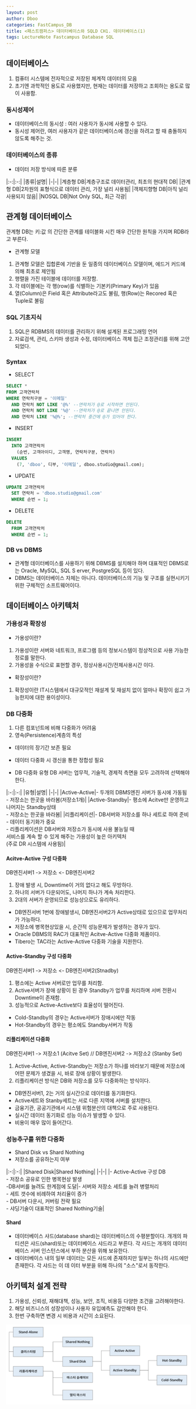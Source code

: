```yaml
---
layout: post
author: Dboo
categories: FastCampus_DB
title: <패스트캠퍼스> 데이터베이스와 SQLD CH1. 데이터베이스(1)
tags: LectureNote Fastcampus Database SQL
---
```


## 데이터베이스

1. 컴퓨터 시스템에 전자적으로 저장된 체계적 데이터의 모음
2. 초기엔 과학적인 용도로 사용했지만, 현재는 데이터를 저장하고 조회하는 용도로 많이 사용함.

### 동시성제어
- 데이터베이스의 동시성 : 여러 사용자가 동시에 사용할 수 있다.
- 동시성 제어란, 여러 사용자가 같은 데이터베이스에 갱신을 하려고 할 때 충돌하지 않도록 해주는 것.

### 데이터베이스의 종류

- 데이터 저장 방식에 따른 분류

|:-:|:-:|
|종류|설명|
|-|-|
|계층형 DB|계층구조로 데이터관리, 최초의 현대적 DB|
|관계형 DB|2차원의 표형식으로 데이터 관리, 가장 널리 사용됨|
|객체지향형 DB|아직 널리 사용되지 않음|
|NOSQL DB|Not Only SQL, 최근 각광|

## 관계형 데이터베이스

관계형 DB는 키:값 의 간단한 관계를 테이블화 시킨 매우 간단한 원칙을 가지며 RDB라고 부른다.

- 관계형 모델
1. 관계형 모델은 집합론에 기반을 둔 일종의 데이터베이스 모델이며, 에드거 커드에 의해 최초로 제안됨
2. 행렬을 가진 테이블에 데이터를 저장함.
3. 각 테이블에는 각 행(row)를 식별하는 기본키(Primary Key)가 있음
4. 열(Column)은 Field 혹은 Attribute라고도 불림, 행(Row)는 Recored 혹은 Tuple로 불림

### SQL 기초지식
1. SQL은 RDBMS의 데이터를 관리하기 위해 설계된 프로그래밍 언어
2. 자료검색, 관리, 스키마 생성과 수정, 데이터베이스 객체 접근 조정관리를 위해 고안되었다.

### Syntax

- SELECT
~~~sql
SELECT *
FROM 고객연락처
WHERE 연락처구분 = '이메일'
  AND 연락처 NOT LIKE '@%' --연락처가 @로 시작하면 안된다.
  AND 연락처 NOT LIKE '%@' --연락처가 @로 끝나면 안된다.
  AND 연락처 LIKE '%@%'; --연락처 중간에 @가 있어야 한다.
~~~

- INSERT
~~~sql
INSERT
  INTO 고객연락처
    (순번, 고객아이디, 고객명, 연락처구분, 연락처)
  VALUES
    (7, 'dboo', 디부, '이메일', dboo.studio@gmail.com);
~~~

- UPDATE
~~~sql
UPDATE 고객연락처
  SET 연락처 = 'dboo.studio@gmail.com'
  WHERE 순번 = 1;
~~~

- DELETE
~~~sql
DELETE
  FROM 고객연락처
  WHERE 순번 = 1;
~~~

### DB vs DBMS

- 관계형 데이터베이스를 사용하기 위해 DBMS를 설치해야 하며 대표적인 DBMS로는 Oracle, MySQL, SQL S
erver, PostgreSQL 등이 있다.
- DBMS는 데이터베이스 자체는 아니다. 데이터베이스의 기능 및 구조를 실현시키기위한 구체적인 소프트웨어이다.

## 데이터베이스 아키텍처

### 가용성과 확장성

- 가용성이란?

1. 가용성이란 서버와 네트워크, 프로그램 등의 정보시스템이 정상적으로 사용 가능한 정로를 말한다.
2. 가용성을 수식으로 표현할 경우, 정상사용시간/전체사용시간 이다.

- 확장성이란?

1. 확장성이란 IT시스템에서 대규모적인 재설계 및 재설치 없이 얼마나 확장이 쉽고 가능한지에 대한 용이성이다.

### DB 다중화

1. 다른 컴포넌트에 비해 다중화가 어려움
2. 영속(Persistence)계층의 특성
  - 데이터의 장기간 보존 필요
  - 데이터 다중화 시 갱신을 통한 정합성 필요

- DB 다중화 유형
DB 서버는 업무적, 기술적, 경제적 측면을 모두 고려하여 선택해야한다.

|:-:|:-:|
|유형|설명|
|-|-|
|Active-Active|- 두개의 DBMS엔진 서버가 동시에 가동됨 <br>- 저장소는 한곳을 바라봄(저장소1개)|
|Active-Standby|- 평소에 Acitve만 운영하고 나머지는 Standby상태<br>- 저장소는 한곳을 바라봄|
|리플리케이션|- DB서버와 저장소를 하나 세트로 하여 준비<br>- 데이터 동기화가 중요<br>- 리플리케이션은 DB서버와 저장소가 동시에 사용 불능일 때<br>서비스를 계속 할 수 있게 해주는 가용성이 높은 아키텍처<br>(주로 DR 시스템에 사용됨)|

#### Acitve-Active 구성 다중화

DB엔진서버1 -> 저장소 <- DB엔진서버2

1. 장애 발생 시, Downtime이 거의 없다고 해도 무방하다.
2. 하나의 서버가 다운되어도, 나머지 하나가 계속 처리한다.
3. 2대의 서버가 운영되므로 성능상으로도 유리하다.

- DB엔진서버 1번에 장애발생시, DB엔진서버2가 Active상태로 있으므로 업무처리가 가능하다.
- 저장소에 병목현상있을 시, 순간적 성능문제가 발생하는 경우가 있다.
- Oracle DBMS의 RAC가 대표적인 Acitve-Active 다중화 제품이다.
- Tibero는 TAC라는 Active-Active 다중화 기술을 지원한다.

#### Active-Standby 구성 다중화

DB엔진서버1 -> 저장소 <- DB엔진서버2(Stnadby)

1. 평소에는 Active 서버로만 업무를 처리함.
2. Active서버가 장애 상황이 된 경우 Standby가 업무를 처리하며 서버 전환시 Downtime이 존재함.
3. 성능적으로 Active-Active보다 효율성이 떨어진다.

- Cold-Standby의 경우는 Active서버가 장애시에만 작동
- Hot-Standby의 경우는 평소에도 Standby서버가 작동

#### 리플리케이션 다중화

DB엔진서버1 -> 저장소1 (Acitve Set) // DB엔진서버2 -> 저장소2 (Stanby Set)

1. Active-Active, Active-Standby는 저장소가 하나를 바라보기 때문에 저장소에 어떤 문제가 생겼을
시, 바로 장애 상황이 발생한다.
2. 리플리케이션 방식은 DB와 저장소를 모두 다중화하는 방식이다.

- DB엔진서버1, 2는 거의 실시간으로 데이터를 동기화한다.
- Active세트와 Stanby세트는 서로 다른 지역에 서버를 설치한다.
- 금융기관, 공공기관에서 시스템 위험분산의 대책으로 주로 사용된다.
- 실시간 데이터 동기화로 성능 이슈가 발생할 수 있다.
- 비용이 매우 많이 들어간다.

### 성능추구를 위한 다중화

- Shard Disk vs Shard Nothing
- 저장소를 공유하는지 여부

|:-:|:-:|
|Shared Disk|Shared Nothing|
|-|-|
|- Active-Active 구성 DB<br>- 저장소 공유로 인한 병목현상 발생<br>-DB서버를 늘려도 한계점에 도달|- 서버와 저장소 세트를 늘려 병렬처리<br>- 세트 갯수에 비례하여 처리율이 증가<br>- DB서버 다운시, 커버링 전략 필요<br>- 샤딩기술이 대표적인 Shared Nothing기술|

#### Shard
- 데이터베이스 샤드(database shard)는 데이터베이스의 수평분할이다. 개개의 파티션은 샤드(shard)또는
데이터베이스 샤드라고 부른다. 각 샤드는 개개의 데이터베이스 서버 인스턴스에서 부하 분산을 위해 보유한다.
- 데이터베이스 내의 일부 데이터는 모든 샤드에 존재하지만 일부는 하나의 샤드에만 존재한다. 각 샤드는 이 데
이터 부분을 위해 하나의 "소스"로서 동작한다.

## 아키텍처 설계 전략

1. 가용성, 신뢰성, 재해대책, 성능, 보안, 조직, 비용등 다양한 조건을 고려해야한다.
2. 해당 비즈니스의 성장성이나 사용자 유입예측도 감안해야 한다.
3. 한번 구축하면 변경 시 비용과 시간이 소요된다.

![](/assets/img/LectureNote/FastCampus/db-aio/architecture-strategy.png)
